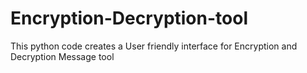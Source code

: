 # Encryption-Decryption-tool
This python code creates a User friendly interface for Encryption and Decryption Message tool
